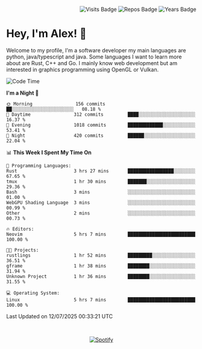 <p align="right">
  <img src="https://badges.pufler.dev/visits/Alextibtab/Alextibtab" alt="Visits Badge">
  <img src="https://badges.pufler.dev/repos/Alextibtab/" alt="Repos Badge">
  <img src="https://badges.pufler.dev/years/Alextibtab/" alt="Years Badge">
</p>

<h1 align="left">Hey, I'm Alex! 💽 </h1>

Welcome to my profile, I'm a software developer my main languages are python, java/typescript and java. Some languages I want to learn more about are Rust, C++ and Go. I mainly know web development but am interested in graphics programming using OpenGL or Vulkan.

<!--START_SECTION:waka-->
![Code Time](http://img.shields.io/badge/Code%20Time-167%20hrs%2042%20mins-blue)

**I'm a Night 🦉** 

```text
🌞 Morning                156 commits         ██░░░░░░░░░░░░░░░░░░░░░░░   08.18 % 
🌆 Daytime                312 commits         ████░░░░░░░░░░░░░░░░░░░░░   16.37 % 
🌃 Evening                1018 commits        █████████████░░░░░░░░░░░░   53.41 % 
🌙 Night                  420 commits         ██████░░░░░░░░░░░░░░░░░░░   22.04 % 
```


📊 **This Week I Spent My Time On** 

```text
💬 Programming Languages: 
Rust                     3 hrs 27 mins       █████████████████░░░░░░░░   67.65 % 
tmux                     1 hr 30 mins        ███████░░░░░░░░░░░░░░░░░░   29.36 % 
Bash                     3 mins              ░░░░░░░░░░░░░░░░░░░░░░░░░   01.00 % 
WebGPU Shading Language  3 mins              ░░░░░░░░░░░░░░░░░░░░░░░░░   00.99 % 
Other                    2 mins              ░░░░░░░░░░░░░░░░░░░░░░░░░   00.73 % 

🔥 Editors: 
Neovim                   5 hrs 7 mins        █████████████████████████   100.00 % 

🐱‍💻 Projects: 
rustlings                1 hr 52 mins        █████████░░░░░░░░░░░░░░░░   36.51 % 
gframe                   1 hr 38 mins        ████████░░░░░░░░░░░░░░░░░   31.94 % 
Unknown Project          1 hr 36 mins        ████████░░░░░░░░░░░░░░░░░   31.55 % 

💻 Operating System: 
Linux                    5 hrs 7 mins        █████████████████████████   100.00 % 
```


 Last Updated on 12/07/2025 00:33:21 UTC
<!--END_SECTION:waka-->
&nbsp;<div align="center">
  [![Spotify](https://spotify-now-playing-wine-six.vercel.app/api/spotify?border_color=ffffff)](https://open.spotify.com/user/pmo1v2ejnt42kgp5jar5drtag)
</div>


